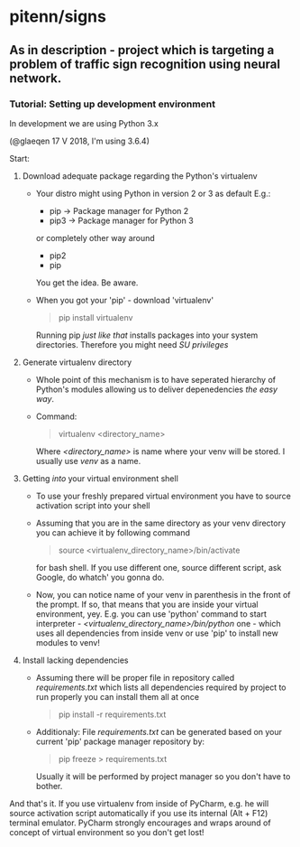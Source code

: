 pitenn/signs
============

As in description - project which is targeting a problem of traffic sign recognition using neural network.
----------------------------------------------------------------------------------------------------------

### Tutorial: Setting up development environment ###
In development we are using Python 3.x 

(@glaeqen 17 V 2018, I'm using 3.6.4)

Start:
1.  Download adequate package regarding the Python's virtualenv
    *  Your distro might using Python in version 2 or 3 as default
       E.g.: 
       *  pip -> Package manager for Python 2
       *  pip3 -> Package manager for Python 3

       or completely other way around
       *  pip2
       *  pip

       You get the idea. Be aware.
       
    *  When you got your 'pip' - download 'virtualenv'

       > pip install virtualenv

       Running pip _just like that_ installs packages into your system directories.
       Therefore you might need *SU privileges*
2.  Generate virtualenv directory
    *  Whole point of this mechanism is to have seperated hierarchy of Python's modules allowing us
       to deliver depenedencies _the easy way_.
    *  Command:

       > virtualenv <directory\_name>

       Where _<directory_name>_ is name where your venv will be stored. I usually use _venv_ as a name.
       
3.  Getting _into_ your virtual environment shell
    *  To use your freshly prepared virtual environment you have to source activation script into your shell
    *  Assuming that you are in the same directory as your venv directory you can achieve it by following command

       > source <virtualenv\_directory\_name>/bin/activate
       
       for bash shell. If you use different one, source different script, ask Google, do whatch' you gonna do.

    *  Now, you can notice name of your venv in parenthesis in the front of the prompt. If so, that means that
       you are inside your virtual environment, yey. E.g. you can use 'python' command to start interpreter -
       *<virtualenv\_directory\_name>/bin/python* one - which uses all dependencies from inside venv or use 'pip' to install
       new modules to venv!

4.  Install lacking dependencies
    *  Assuming there will be proper file in repository called *requirements.txt* which lists all dependencies
       required by project to run properly you can install them all at once

       > pip install -r requirements.txt

    *  Additionaly: File *requirements.txt* can be generated based on your current 'pip' package manager repository by:

       > pip freeze > requirements.txt

       Usually it will be performed by project manager so you don't have to bother.
    
And that's it. If you use virtualenv from inside of PyCharm, e.g. he will source activation script automatically 
if you use its internal (Alt + F12) terminal emulator. PyCharm strongly encourages and wraps around of concept 
of virtual environment so you don't get lost!

